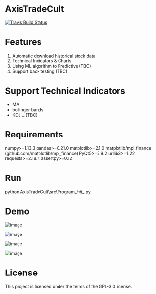 # AxisTradeCult
[![Travis Build Status](https://travis-ci.com/zmcx16/AxisTradeCult.svg?token=RTt9WUSVcz8JsqxibZnP&branch=master)](https://travis-ci.com/zmcx16/AxisTradeCult)

# Features
1.	Automatic download historical stock data
2.	Technical Indicators & Charts
3.	Using ML algorithm to Predictive (TBC)
4.	Support back testing (TBC)

# Support Technical Indicators
  *  MA
  *  bollinger bands
  *  KDJ
...(TBC)


# Requirements
numpy>=1.13.3
pandas>=0.21.0
matplotlib>=2.1.0
matplotlib/mpl_finance (github.com/matplotlib/mpl_finance)
PyQt5>=5.9.2
urllib3>=1.22
requests>=2.18.4
assertpy>=0.12

# Run
python AxisTradeCult\src\Program\__init__.py

# Demo

![image](https://github.com/zmcx16/AxisTradeCult/blob/master/DevLogDemo/demo1.png)

![image](https://github.com/zmcx16/AxisTradeCult/blob/master/DevLogDemo/demo2.png)

![image](https://github.com/zmcx16/AxisTradeCult/blob/master/DevLogDemo/demo3.png)

![image](https://github.com/zmcx16/AxisTradeCult/blob/master/DevLogDemo/demo4.png)


# License
This project is licensed under the terms of the GPL-3.0 license.
